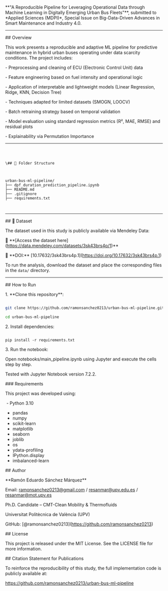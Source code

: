 \*\*"A Reproducible Pipeline for Leveraging Operational Data through Machine Learning in Digitally Emerging Urban Bus Fleets"\*\*, submitted to \*Applied Sciences (MDPI)\*, Special Issue on Big-Data-Driven Advances in Smart Maintenance and Industry 4.0.



---



\## Overview



This work presents a reproducible and adaptive ML pipeline for predictive maintenance in hybrid urban buses operating under data scarcity conditions. The project includes:



\- Preprocessing and cleaning of ECU (Electronic Control Unit) data

\- Feature engineering based on fuel intensity and operational logic

\- Application of interpretable and lightweight models (Linear Regression, Ridge, KNN, Decision Tree)

\- Techniques adapted for limited datasets (SMOGN, LOOCV)

\- Batch retraining strategy based on temporal validation

\- Model evaluation using standard regression metrics (R², MAE, RMSE) and residual plots

\- Explainability via Permutation Importance



---



```



\## 🧠 Folder Structure



urban-bus-ml-pipeline/
├── dpf_duration_prediction_pipeline.ipynb
├── README.md
├── .gitignore
├── requirements.txt



```



---



\## 💾 Dataset



The dataset used in this study is publicly available via Mendeley Data:



🔗 \*\*\[Access the dataset here](https://data.mendeley.com/datasets/3sk43brs4p/1)\*\*  

📌 \*\*DOI:\*\* \[10.17632/3sk43brs4p.1](https://doi.org/10.17632/3sk43brs4p.1)



To run the analysis, download the dataset and place the corresponding files in the `data/` directory.



---



\## How to Run



1\. \*\*Clone this repository\*\*:



```bash

git clone https://github.com/ramonsanchez0213/urban-bus-ml-pipeline.git

cd urban-bus-ml-pipeline

```



2\. Install dependencies:





```

pip install -r requirements.txt

```



3\. Run the notebook:



Open notebooks/main\_pipeline.ipynb using Jupyter and execute the cells step by step.



Tested with Jupyter Notebook version 7.2.2.



\### Requirements



This project was developed using:



&nbsp;- Python 3.10

 - pandas  
 - numpy  
 - scikit-learn  
 - matplotlib  
 - seaborn  
 - joblib  
 - os  
 - ydata-profiling  
 - IPython.display
 - imbalanced-learn


\## Author



\*\*Ramón Eduardo Sánchez Márquez\*\*

Email: ramonsanchez0213@gmail.com / resanmar@upv.edu.es / resanmar@mot.upv.es

Ph.D. Candidate – CMT-Clean Mobility \& Thermofluids

Universitat Politècnica de València (UPV)

GitHub: \[@ramonsanchez0213](https://github.com/ramonsanchez0213)



\## License

This project is released under the MIT License. See the LICENSE file for more information.



\## Citation Statement for Publications

To reinforce the reproducibility of this study, the full implementation code is publicly available at:



https://github.com/ramonsanchez0213/urban-bus-ml-pipeline




